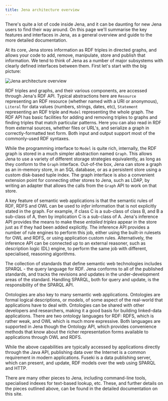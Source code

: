 ```yaml
---
title: Jena architecture overview
---
```


There's quite a lot of code inside Jena, and it can be daunting for new Jena
users to find their way around. On this page we'll summarise the
key features and interfaces in Jena, as a general overview and guide to the
more detailed documentation.

At its core, Jena stores information as RDF triples in directed graphs, and allows
your code to add, remove, manipulate, store and publish that information. We
tend to think of Jena as a number of major subsystems with clearly
defined interfaces between them. First let's start with the big picture:

![Jena architecture overview](/images/jena-architecture.png "Jena architecture overview")

RDF triples and graphs, and their various components, are accessed through Jena's
RDF API. Typical abstractions here are <code>Resource</code> representing an
RDF resource (whether named with a URI or anonymous), <code>Literal</code> for data
values (numbers, strings, dates, etc), <code>Statement</code> representing an RDF
triple and <code>Model</code> representing the whole graph. The RDF API has basic
facilities for adding and removing triples to graphs and finding triples that match
particular patterns. Here you can also read in RDF from external sources, whether
files or URL's, and serialize a graph in correctly-formatted text form. Both input
and output support most of the commonly-used RDF syntaxes.

While the programming interface to <code>Model</code> is quite rich,
internally, the RDF graph is stored in a much simpler abstraction named <code>Graph</code>.
This allows Jena to use a variety of different storage strategies equivalently, as long
as they conform to the <code>Graph</code> interface. Out-of-the box, Jena can store
a graph as an in-memory store, in an SQL database, or as a persistent store using a
custom disk-based tuple index. The graph interface is also a convenient extension point
for connecting other stores to Jena, such as LDAP, by writing an adapter that allows
the calls from the <code>Graph</code> API to work on that store.

A key feature of semantic web applications is that the semantic rules of RDF, RDFS and
OWL can be used to *infer* information that is not explicitly stated in the graph. For example,
if class C is a sub-class of class B, and B a sub-class of A, then by implication C is
a sub-class of A. Jena's inference API provides the means to make these *entailed triples*
appear in the store just as if they had been added explicitly. The inference API provides
a number of rule engines to perform this job, either using the built-in rulesets for OWL
and RDFS, or using application custom rules. Alternatively, the inference API can be
connected up to an external reasoner, such as description logic (DL) engine, to perform
the same job with different, specialised, reasoning algorithms.

The collection of standards that define semantic web technologies includes SPARQL -
the query language for RDF. Jena conforms to all of the published standards, and tracks
the revisions and updates in the under-development areas of the standard. Handling
SPARQL, both for query and update, is the responsibility of the SPARQL API.

Ontologies are also key to many semantic web applications. Ontologies are formal logical
descriptions, or *models*, of some aspect of the real-world that applications have to
deal with. Ontologies can be shared with other developers and researchers, making it a
good basis for building linked-data applications. There are two ontology languages
for RDF: RDFS, which is rather weak, and OWL which is much more expressive. Both languages
are supported in Jena though the Ontology API, which provides convenience methods that
know about the richer representation forms available to applications through OWL and RDFS.

While the above capabilities are typically accessed by applications directly through the
Java API, publishing data over the Internet is a common requirement in modern applications.
Fuseki is a data publishing server, which can present, and update, RDF models over the
web using SPARQL and HTTP.

There are many other pieces to Jena, including command-line tools, specialised indexes for
text-based lookup, etc. These, and further details on the pieces outlined above, can be
found in the detailed documentation on this site.
